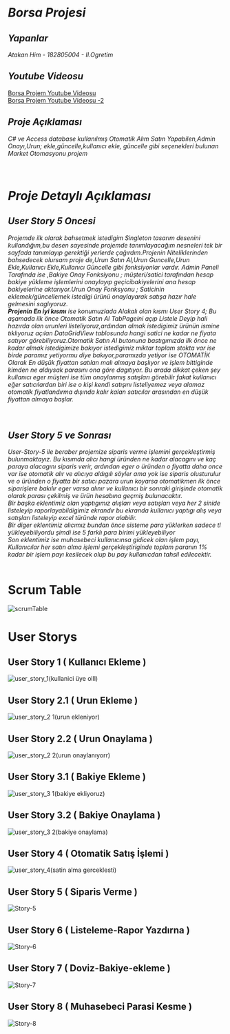 # *Borsa Projesi*

## *Yapanlar*
*Atakan Him - 182805004 - II.Ogretim*<br/>
## *Youtube Videosu*
 [Borsa Projem Youtube Videosu](https://www.youtube.com/watch?v=VnqjoPU8pjY)<br/>
 [Borsa Projem Youtube Videosu -2](https://youtu.be/JhBbMPmNFXU)<br/>
## *Proje Açıklaması*
 *C# ve Access database kullanılmış  Otomatik Alım Satın Yapabilen,Admin Onayı,Urun; ekle,güncelle,kullanıcı ekle, güncelle gibi seçenekleri bulunan Market Otomasyonu projem*<br/><br/><br/>
# *Proje Detaylı Açıklaması*
## *User Story 5 Oncesi*
*Projemde ilk olarak bahsetmek istedigim Singleton tasarım desenini kullandığım,bu
desen sayesinde projemde tanımlayacağım nesneleri tek bir sayfada tanımlayıp 
gerektiği yerlerde çağırdım.Projenin Niteliklerinden bahsedecek olursam proje de,Urun Satın Al,Urun 
Guncelle,Urun Ekle,Kullanıcı Ekle,Kullanıcı Güncelle gibi fonksiyonlar vardır.
Admin Paneli Tarafında ise ,Bakiye Onay Fonksiyonu ; müşteri/satici tarafından 
hesap bakiye yükleme işlemlerini onaylayıp geçicibakiyelerini ana hesap bakiyelerine 
aktarıyor.Urun Onay Fonksyonu ; Saticinin eklemek/güncellemek istedigi ürünü 
onaylayarak satışa hazır hale gelmesini saglıyoruz.<br/>
**Projenin En iyi kısmı** ise konumuzlada Alakalı olan kısmı User Story 4;
Bu aşamada ilk önce Otomatik Satın Al TabPageini açıp Listele Deyip hali hazırda 
olan urunleri listeliyoruz,ardından almak istedigimiz ürünün ismine tıklıyoruz açılan 
DataGridView tablosunda hangi satici ne kadar ne fiyata satıyor 
görebiliyoruz.Otomatik Satın Al butonuna bastıgımızda ilk önce ne kadar almak 
istedigimize bakıyor istedigimiz miktar toplam stokta var ise birde paramız yetiyormu 
diye bakıyor,paramızda yetiyor ise OTOMATİK Olarak En düşük fiyattan satılan malı 
almaya başlıyor ve işlem bittiginde kimden ne aldıysak parasını ona göre dagıtıyor.
Bu arada dikkat çeken şey kullanıcı eger müşteri ise tüm onaylanmış satışları 
görebilir fakat kullanıcı eğer satıcılardan biri ise o kişi kendi satışını listeliyemez veya 
alamaz otomatik fiyatlandırma dışında kalır kalan satıcılar arasından en düşük 
fiyattan almaya başlar.<br/><br/><br/>*

## *User Story 5 ve Sonrası*
*User-Story-5 ile beraber projemize siparis verme işlemini gerçekleştirmiş bulunmaktayız. 
Bu kısımda alıcı hangi üründen ne kadar alacagını ve kaç paraya alacagını siparis verir,
ardından eger o üründen o fiyatta daha once var ise otomatik alır ve alıcıya aldıgılı söyler
ama yok ise siparis olusturulur ve o üründen o fiyatta bir satıcı pazara urun koyarsa otomatikmen
ilk önce siparişlere bakılır eger varsa alınır ve kullanıcı bir sonraki girişinde otomatik olarak parası 
çekilmiş ve ürün hesabına geçmiş bulunacaktır.<br/>
Bir başka eklentimiz olan yaptıgımız alışları veya satışları veya her 2 sinide listeleyip raporlayabildigimiz 
ekrandır bu ekranda kullanıcı yaptıgı alış veya satışları listeleyip excel türünde rapor alabilir.<br/>
Bir diger eklentimiz alıcımız bundan önce sisteme para yüklerken sadece tl yükleyebiliyordu şimdi ise 5 farklı para birimi yükleyebiliyor<br/>
Son eklentimiz ise muhasebeci kullanıcınsa gidicek olan işlem payı, Kullanıcılar her satın alma işlemi gerçekleştiriginde toplam paranın 1% kadar bir işlem payı kesilecek olup bu pay kullanıcdan tahsil edilecektir.*<br/><br/>
# Scrum Table
![scrumTable](https://user-images.githubusercontent.com/52455771/122578002-1ef6ee00-d05c-11eb-83b4-6827244608b9.png)<br/>
# User Storys
## User Story 1 ( Kullanıcı Ekleme )
![user_story_1(kullanici üye olll)](https://user-images.githubusercontent.com/52455771/118190032-3afae480-b44b-11eb-92a5-ac14698edd10.png)<br/>
## User Story 2.1 ( Urun Ekleme )
![user_story_2 1(urun ekleniyor)](https://user-images.githubusercontent.com/52455771/118190039-3cc4a800-b44b-11eb-9979-742c29c2c724.png)<br/>
## User Story 2.2 ( Urun Onaylama )
![user_story_2 2(urun onaylanıyorr)](https://user-images.githubusercontent.com/52455771/118190043-3d5d3e80-b44b-11eb-97e1-7de9aca5d691.png)<br/>
## User Story 3.1 ( Bakiye Ekleme )
![user_story_3 1(bakiye ekliyoruz)](https://user-images.githubusercontent.com/52455771/118190047-3df5d500-b44b-11eb-86ee-4a4692dbc8ed.png)<br/>
## User Story 3.2 ( Bakiye Onaylama )
![user_story_3 2(bakiye onaylama)](https://user-images.githubusercontent.com/52455771/118190051-3e8e6b80-b44b-11eb-8a74-53e8683bd676.png)<br/>
## User Story 4 ( Otomatik Satış İşlemi ) 
![user_story_4(satin alma gerceklesti)](https://user-images.githubusercontent.com/52455771/118190053-3fbf9880-b44b-11eb-993f-77797f1a569c.png)<br/>
## User Story 5 ( Siparis Verme )
![Story-5](https://user-images.githubusercontent.com/52455771/122646083-28e52380-d126-11eb-87b3-7cc9a64336c3.png)<br/>
## User Story 6 ( Listeleme-Rapor Yazdırna )
![Story-6](https://user-images.githubusercontent.com/52455771/122646084-297dba00-d126-11eb-8b25-e3009f089d7d.png)<br/>
## User Story 7 ( Doviz-Bakiye-ekleme )
![Story-7](https://user-images.githubusercontent.com/52455771/122646085-2a165080-d126-11eb-80eb-24249412d024.png)<br/>
## User Story 8 ( Muhasebeci Parasi Kesme ) 
![Story-8](https://user-images.githubusercontent.com/52455771/122646086-2a165080-d126-11eb-8603-06710dd36893.png)<br/>

